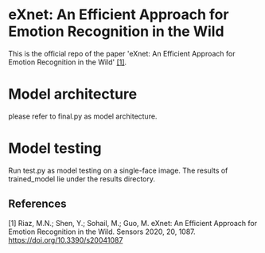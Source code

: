 # eXnet: An Efficient Approach for Emotion Recognition in the Wild
This is the official repo of the paper 'eXnet: An Efficient Approach for Emotion Recognition in the Wild' [[1]](#1).
# Model architecture
please refer to final.py as model architecture.
# Model testing
Run test.py as model testing on a single-face image. The results of trained_model lie under the results directory.

## References
<a id="1">[1]</a> 
  Riaz, M.N.; Shen, Y.; Sohail, M.; Guo, M. eXnet: An Efficient Approach for Emotion Recognition in the Wild. Sensors 2020, 20, 1087. https://doi.org/10.3390/s20041087

